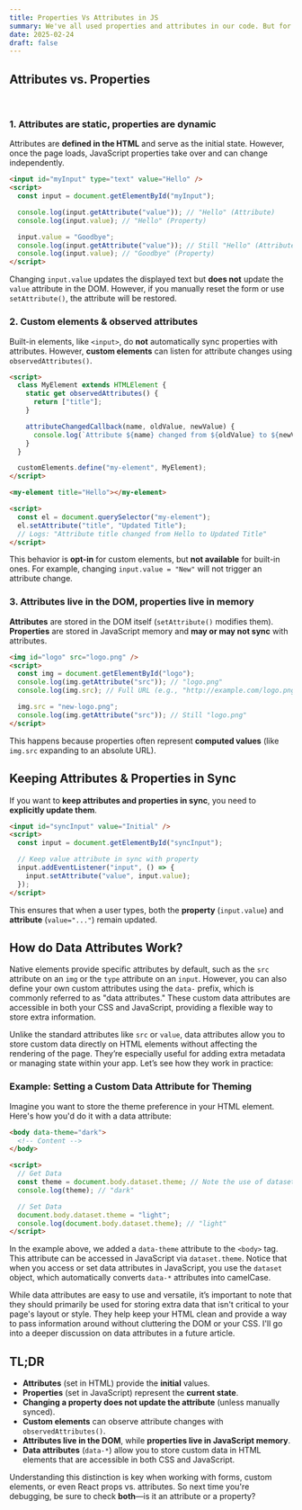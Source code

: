 ```yaml
---
title: Properties Vs Attributes in JS
summary: We've all used properties and attributes in our code. But for a long time, I really didn’t understand the difference. In short, attributes set initial values, while properties reflect an element’s dynamic state after interaction or manipulation. Simple enough, but how does that relate to data-attributes? What about custom elements? Let’s take a deep dive and figure out the key differences.
date: 2025-02-24
draft: false
---
```


<h2>Attributes vs. Properties</h2>
<br>
<h3>1. Attributes are static, properties are dynamic</h3>
<p>Attributes are <strong>defined in the HTML</strong> and serve as the initial state. However, once the page loads, JavaScript properties take over and can change independently.</p>

```html
<input id="myInput" type="text" value="Hello" />
<script>
  const input = document.getElementById("myInput");

  console.log(input.getAttribute("value")); // "Hello" (Attribute)
  console.log(input.value); // "Hello" (Property)

  input.value = "Goodbye";
  console.log(input.getAttribute("value")); // Still "Hello" (Attribute)
  console.log(input.value); // "Goodbye" (Property)
</script>
```

<p>Changing <code>input.value</code> updates the displayed text but <strong>does not</strong> update the <code>value</code> attribute in the DOM. However, if you manually reset the form or use <code>setAttribute()</code>, the attribute will be restored.</p>

<h3>2. Custom elements & observed attributes</h3>
<p>Built-in elements, like <code>&lt;input&gt;</code>, do <strong>not</strong> automatically sync properties with attributes. However, <strong>custom elements</strong> can listen for attribute changes using <code>observedAttributes()</code>.</p>

```html
<script>
  class MyElement extends HTMLElement {
    static get observedAttributes() {
      return ["title"];
    }

    attributeChangedCallback(name, oldValue, newValue) {
      console.log(`Attribute ${name} changed from ${oldValue} to ${newValue}`);
    }
  }

  customElements.define("my-element", MyElement);
</script>

<my-element title="Hello"></my-element>

<script>
  const el = document.querySelector("my-element");
  el.setAttribute("title", "Updated Title");
  // Logs: "Attribute title changed from Hello to Updated Title"
</script>
```

<p>This behavior is <strong>opt-in</strong> for custom elements, but <strong>not available</strong> for built-in ones. For example, changing <code>input.value = "New"</code> will not trigger an attribute change.</p>

<h3>3. Attributes live in the DOM, properties live in memory</h3>
<p><strong>Attributes</strong> are stored in the DOM itself (<code>setAttribute()</code> modifies them).<br>
<strong>Properties</strong> are stored in JavaScript memory and <strong>may or may not sync</strong> with attributes.</p>

```html
<img id="logo" src="logo.png" />
<script>
  const img = document.getElementById("logo");
  console.log(img.getAttribute("src")); // "logo.png"
  console.log(img.src); // Full URL (e.g., "http://example.com/logo.png")

  img.src = "new-logo.png";
  console.log(img.getAttribute("src")); // Still "logo.png"
</script>
```

<p>This happens because properties often represent <strong>computed values</strong> (like <code>img.src</code> expanding to an absolute URL).</p>

<h2>Keeping Attributes & Properties in Sync</h2>
<p>If you want to <strong>keep attributes and properties in sync</strong>, you need to <strong>explicitly update them</strong>.</p>

```html
<input id="syncInput" value="Initial" />
<script>
  const input = document.getElementById("syncInput");

  // Keep value attribute in sync with property
  input.addEventListener("input", () => {
    input.setAttribute("value", input.value);
  });
</script>
```

<p>This ensures that when a user types, both the <strong>property</strong> (<code>input.value</code>) and <strong>attribute</strong> (<code>value="..."</code>) remain updated.</p>

<h2>How do Data Attributes Work?</h2>
<p>
  Native elements provide specific attributes by default, such as the <code>src</code> attribute on an <code>img</code> or the <code>type</code> attribute on an <code>input</code>. However, you can also define your own custom attributes using the <code>data-</code> prefix, which is commonly referred to as "data attributes." These custom data attributes are accessible in both your CSS and JavaScript, providing a flexible way to store extra information.
</p>

<p>
  Unlike the standard attributes like <code>src</code> or <code>value</code>, data attributes allow you to store custom data directly on HTML elements without affecting the rendering of the page. They’re especially useful for adding extra metadata or managing state within your app. Let’s see how they work in practice:
</p>

<h3>Example: Setting a Custom Data Attribute for Theming</h3>
<p>
  Imagine you want to store the theme preference in your HTML element. Here's how you'd do it with a data attribute:
</p>

```html
<body data-theme="dark">
  <!-- Content -->
</body>

<script>
  // Get Data
  const theme = document.body.dataset.theme; // Note the use of dataset
  console.log(theme); // "dark"

  // Set Data
  document.body.dataset.theme = "light";
  console.log(document.body.dataset.theme); // "light"
</script>
```

<p>
  In the example above, we added a <code>data-theme</code> attribute to the <code>&lt;body&gt;</code> tag. This attribute can be accessed in JavaScript via <code>dataset.theme</code>. Notice that when you access or set data attributes in JavaScript, you use the <code>dataset</code> object, which automatically converts <code>data-*</code> attributes into camelCase.
</p> 
<p>
  While data attributes are easy to use and versatile, it’s important to note that they should primarily be used for storing extra data that isn't critical to your page's layout or style. They help keep your HTML clean and provide a way to pass information around without cluttering the DOM or your CSS. I'll go into a deeper discussion on data attributes in a future article.
</p>

<h2>TL;DR</h2>
<ul>
    <li><strong>Attributes</strong> (set in HTML) provide the <strong>initial</strong> values.</li>
    <li><strong>Properties</strong> (set in JavaScript) represent the <strong>current state</strong>.</li>
    <li><strong>Changing a property does not update the attribute</strong> (unless manually synced).</li>
    <li><strong>Custom elements</strong> can observe attribute changes with <code>observedAttributes()</code>.</li>
    <li><strong>Attributes live in the DOM</strong>, while <strong>properties live in JavaScript memory</strong>.</li>
    <li><strong>Data attributes</strong> (<code>data-*</code>) allow you to store custom data in HTML elements that are accessible in both CSS and JavaScript.</li>
</ul>
<p>
  Understanding this distinction is key when working with forms, custom elements, or even React props vs. attributes. So next time you're debugging, be sure to check <strong>both</strong>—is it an attribute or a property?
</p>
